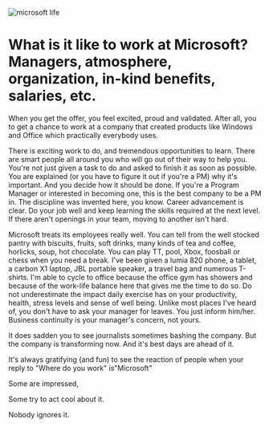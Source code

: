 ![microsoft life](https://user-images.githubusercontent.com/103397194/194720601-ab602200-1402-4b0c-888b-c3a4df867f49.jpg)
# What is it like to work at Microsoft? Managers, atmosphere, organization, in-kind benefits, salaries, etc.

When you get the offer, you feel excited, proud and validated.
After all, you to get a chance to work at a company that created products like Windows and Office which practically everybody uses.

There is exciting work to do, and tremendous opportunities to learn. There are smart people all around you who will go out of their way to help you. You're not just given a task to do and asked to finish it as soon as possible. You are explained (or you have to figure it out if you're a PM) why it's important. And you decide how it should be done. If you're a Program Manager or interested in becoming one, this is the best company to be a PM in. The discipline was invented here, you know.
Career advancement is clear. Do your job well and keep learning the skills required at the next level. If there aren't openings in your team, moving to another isn't hard.

Microsoft treats its employees really well. You can tell from the well stocked pantry with biscuits, fruits, soft drinks, many kinds of tea and coffee, horlicks, soup, hot chocolate. You can play TT, pool, Xbox, foosball or chess when you need a break. I've been given a lumia 820 phone, a tablet, a carbon X1 laptop, JBL portable speaker, a travel bag and numerous T-shirts. I'm able to cycle to office because the office gym has showers and because of the work-life balance here that gives me the time to do so. Do not underestimate the impact daily exercise has on your productivity, health, stress levels and sense of well being. Unlike most places I've heard of, you don't have to ask your manager for leaves. You just inform him/her. Business continuity is your manager's concern, not yours.

It does sadden you to see journalists sometimes bashing the company. But the company is transforming now. And it's best days are ahead of it.

It's always gratifying (and fun) to see the reaction of people when your reply to "Where do you work" is"Microsoft"

Some are impressed,

Some try to act cool about it.

Nobody ignores it.
